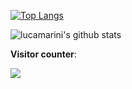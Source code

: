 




[![Top Langs](https://github-readme-stats.vercel.app/api/top-langs/?username=lucamarini22)](https://github.com/lucamarini22?tab=repositories)


![lucamarini's github stats](https://github-readme-stats.vercel.app/api?username=lucamarini22&theme=gotham&show_icons=true)


**Visitor counter**:
<p align="left"> 
  <img src="https://profile-counter.glitch.me/lucamarini22/count.svg" />
</p>